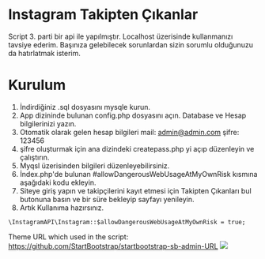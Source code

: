 # Instagram Takipten Çıkanlar

Script 3. parti bir api ile yapılmıştır. Localhost üzerisinde kullanmanızı tavsiye ederim. Başınıza gelebilecek sorunlardan sizin sorumlu olduğunuzu da hatırlatmak isterim.

# Kurulum

1. İndirdiğiniz .sql dosyasını mysqle kurun.
2. App dizininde bulunan config.php dosyasını açın. Database ve Hesap bilgilerinizi yazın.
3. Otomatik olarak gelen hesap bilgileri mail: admin@admin.com şifre: 123456
4. şifre oluşturmak için ana dizindeki createpass.php yi açıp düzenleyin ve çalıştırın.
5. Myqsl üzerisinden bilgileri düzenleyebilirsiniz.
6. İndex.php'de bulunan #allowDangerousWebUsageAtMyOwnRisk kısmına aşağıdaki kodu ekleyin.
7. Siteye giriş yapın ve takipçilerini kayıt etmesi için Takipten Çıkanları bul butonuna basın ve bir süre bekleyip sayfayı yenileyin.
8. Artık Kullanıma hazırsınız.
```
\InstagramAPI\Instagram::$allowDangerousWebUsageAtMyOwnRisk = true;
``` 


Theme URL which used in the script: https://github.com/StartBootstrap/startbootstrap-sb-admin-URL
![](https://i.ibb.co/BjPmMWf/screencapture-localhost-instagram-2020-07-23-02-39-20.png)

